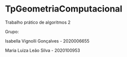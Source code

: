 # TpGeometriaComputacional
Trabalho prático de algoritmos 2

Grupo:

Isabella Vignolli Gonçalves - 2020006655

Maria Luiza Leão Silva - 2020100953
